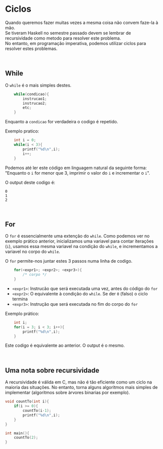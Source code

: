 # Ciclos

Quando queremos fazer muitas vezes a mesma coisa não convem faze-la à mão.
<br>Se tiveram Haskell no semestre passado devem se lembrar de recursividade como metodo para resolver este problema.
<br>No entanto, em programação imperativa, podemos utilizar ciclos para resolver estes problemas.

<br>

## While
O `while` é o mais simples destes.
```C
    while(condicao){
        instrucao1;
        instrucao2;
        etc;
    }
```
Enquanto a `condicao` for verdadeira o codigo é repetido.

Exemplo pratico:
```C
    int i = 0;
    while(i < 3){
        printf("%d\n",i);
        i++;
    }
```
Podemos até ler este código em linguagem natural da seguinte forma: "Enquanto o `i`
 for menor que 3, imprimir o valor do `i` e incrementar o `i`".

O output deste codigo é:
```
0
1
2
```

<br>

## For
O `for` é essencialmente uma extenção do `while`. Como podemos ver no exemplo prático
 anterior, inicializamos uma variavel para contar iterações (`i`), usamos essa mesma
 variavel na condição do `while`, e incrementamos a variavel no corpo do `while`.

O `for` permite-nos juntar estes 3 passos numa linha de codigo.
```C
    for(<expr1>; <expr2>; <expr3>){
        /* corpo */
    }
```
 * `<expr1>`: Instrucão que será executada uma vez, antes do código do `for`
 * `<expr2>`: O equivalente à condição do `while`. Se der `0` (falso) o ciclo termina
 * `<expr3>`: Instrução que será executada no fim do corpo do `for`

Exemplo prático:
```C
    int i;
    for(i = 3; i < 3; i++){
        printf("%d\n",i);
    }
```
Este codigo é equivalente ao anterior. O output é o mesmo.

<br>

## Uma nota sobre recursividade
A recursividade é válida em C, mas não é tão eficiente como um ciclo na maioria das
 situações. No entanto, torna alguns algoritmos mais simples de implementar
 (algoritmos sobre àrvores binarias por exemplo).

```C
void countTo(int i){
    if(i >= 0){
        countTo(i-1);
        printf("%d\n",i);
    }
}

int main(){
    countTo(2);
}
```